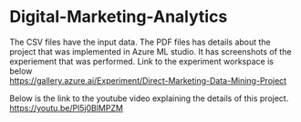 # Digital-Marketing-Analytics
The CSV files have the input data. 
The PDF files has details about the project that was implemented in Azure ML studio. It has screenshots of the experiement that was performed.
Link to the experiment workspace is below <br>
https://gallery.azure.ai/Experiment/Direct-Marketing-Data-Mining-Project

Below is the link to the youtube video explaining the details of this project.<br>
https://youtu.be/Pl5j0BlMPZM
